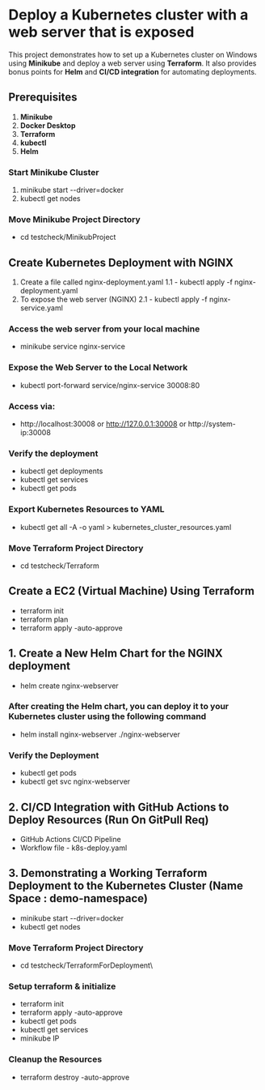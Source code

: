 # Deploy a Kubernetes cluster with a web server that is exposed
This project demonstrates how to set up a Kubernetes cluster on Windows using **Minikube** and deploy a web server using **Terraform**. It also provides bonus points for **Helm** and **CI/CD integration** for automating deployments.

## Prerequisites
1. **Minikube**
2. **Docker Desktop**
3. **Terraform**
4. **kubectl**
5. **Helm**

### Start Minikube Cluster
1. minikube start --driver=docker
2. kubectl get nodes

### Move Minikube Project Directory
- cd testcheck/MinikubProject
  
## Create Kubernetes Deployment with NGINX
1. Create a file called nginx-deployment.yaml
  1.1 - kubectl apply -f nginx-deployment.yaml
2. To expose the web server (NGINX)
  2.1 - kubectl apply -f nginx-service.yaml

### Access the web server from your local machine
- minikube service nginx-service

### Expose the Web Server to the Local Network
- kubectl port-forward service/nginx-service 30008:80

### Access via: 
- http://localhost:30008 or http://127.0.0.1:30008 or http://system-ip:30008

### Verify the deployment
- kubectl get deployments
- kubectl get services
- kubectl get pods

### Export Kubernetes Resources to YAML
- kubectl get all -A -o yaml > kubernetes_cluster_resources.yaml

### Move Terraform Project Directory
- cd testcheck/Terraform
  
## Create a EC2 (Virtual Machine) Using Terraform
- terraform init
- terraform plan
- terraform apply -auto-approve


## 1. Create a New Helm Chart for the NGINX deployment
- helm create nginx-webserver

### After creating the Helm chart, you can deploy it to your Kubernetes cluster using the following command
- helm install nginx-webserver ./nginx-webserver

### Verify the Deployment
- kubectl get pods
- kubectl get svc nginx-webserver

## 2. CI/CD Integration with GitHub Actions to Deploy Resources (Run On GitPull Req)
- GitHub Actions CI/CD Pipeline
- Workflow file - k8s-deploy.yaml

## 3. Demonstrating a Working Terraform Deployment to the Kubernetes Cluster (Name Space : demo-namespace)
- minikube start --driver=docker
- kubectl get nodes

### Move Terraform Project Directory
- cd testcheck/TerraformForDeployment\
   
### Setup terraform & initialize
- terraform init
- terraform apply -auto-approve
- kubectl get pods
- kubectl get services
- minikube IP

### Cleanup the Resources
- terraform destroy -auto-approve

